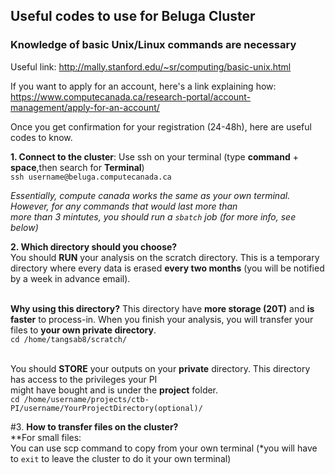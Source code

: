 ## Useful codes to use for Beluga Cluster ##

### Knowledge of basic Unix/Linux commands are necessary ###
Useful link: http://mally.stanford.edu/~sr/computing/basic-unix.html

If you want to apply for an account, here's a link explaining how:
https://www.computecanada.ca/research-portal/account-management/apply-for-an-account/

Once you get confirmation for your registration (24-48h), here are useful codes to know.

**1. Connect to the cluster**: Use ssh on your terminal (type **command** + **space**,then search for **Terminal**)
<br /> ```ssh username@beluga.computecanada.ca```



*Essentially, compute canada works the same as your own terminal. However, for any commands that would last more than*
<br /> *more than 3 mintutes, you should run a ```sbatch``` job (for more info, see below)*



**2. Which directory should you choose?**
<br /> You should **RUN** your analysis on the scratch directory. This is a temporary directory where every data is erased **every two months** (you will be notified by a week in advance email). 


<br /> **Why using this directory?** This directory have **more storage (20T)** and **is faster** to process-in. When you finish your analysis, you will transfer your files to **your own private directory**.
<br /> ```cd /home/tangsab8/scratch/``` 


<br /> You should **STORE** your outputs on your **private** directory. This directory has access to the privileges your PI 
<br /> might have bought and is under the **project** folder.
<br /> ```cd /home/username/projects/ctb-PI/username/YourProjectDirectory(optional)/```

#3. **How to transfer files on the cluster?**
<br /> **For small files:
<br /> You can use scp command to copy from your own terminal (*you will have to ```exit``` to leave the cluster to do it your own terminal)
